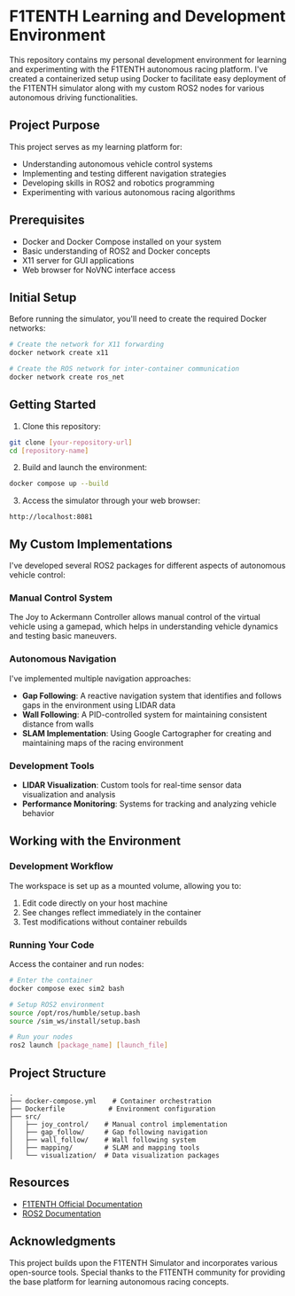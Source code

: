 # F1TENTH Learning and Development Environment

This repository contains my personal development environment for learning and experimenting with the F1TENTH autonomous racing platform. I've created a containerized setup using Docker to facilitate easy deployment of the F1TENTH simulator along with my custom ROS2 nodes for various autonomous driving functionalities.

## Project Purpose

This project serves as my learning platform for:
- Understanding autonomous vehicle control systems
- Implementing and testing different navigation strategies
- Developing skills in ROS2 and robotics programming
- Experimenting with various autonomous racing algorithms

## Prerequisites

- Docker and Docker Compose installed on your system
- Basic understanding of ROS2 and Docker concepts
- X11 server for GUI applications
- Web browser for NoVNC interface access

## Initial Setup

Before running the simulator, you'll need to create the required Docker networks:

```bash
# Create the network for X11 forwarding
docker network create x11

# Create the ROS network for inter-container communication
docker network create ros_net
```

## Getting Started

1. Clone this repository:
```bash
git clone [your-repository-url]
cd [repository-name]
```

2. Build and launch the environment:
```bash
docker compose up --build
```

3. Access the simulator through your web browser:
```
http://localhost:8081
```

## My Custom Implementations

I've developed several ROS2 packages for different aspects of autonomous vehicle control:

### Manual Control System
The Joy to Ackermann Controller allows manual control of the virtual vehicle using a gamepad, which helps in understanding vehicle dynamics and testing basic maneuvers.

### Autonomous Navigation
I've implemented multiple navigation approaches:

- **Gap Following**: A reactive navigation system that identifies and follows gaps in the environment using LIDAR data
- **Wall Following**: A PID-controlled system for maintaining consistent distance from walls
- **SLAM Implementation**: Using Google Cartographer for creating and maintaining maps of the racing environment

### Development Tools
- **LIDAR Visualization**: Custom tools for real-time sensor data visualization and analysis
- **Performance Monitoring**: Systems for tracking and analyzing vehicle behavior

## Working with the Environment

### Development Workflow
The workspace is set up as a mounted volume, allowing you to:
1. Edit code directly on your host machine
2. See changes reflect immediately in the container
3. Test modifications without container rebuilds

### Running Your Code
Access the container and run nodes:
```bash
# Enter the container
docker compose exec sim2 bash

# Setup ROS2 environment
source /opt/ros/humble/setup.bash
source /sim_ws/install/setup.bash

# Run your nodes
ros2 launch [package_name] [launch_file]
```

## Project Structure

```
.
├── docker-compose.yml    # Container orchestration
├── Dockerfile           # Environment configuration
├── src/
│   ├── joy_control/    # Manual control implementation
│   ├── gap_follow/     # Gap following navigation
│   ├── wall_follow/    # Wall following system
│   ├── mapping/        # SLAM and mapping tools
│   └── visualization/  # Data visualization packages
```

## Resources

- [F1TENTH Official Documentation](http://f1tenth.org)
- [ROS2 Documentation](https://docs.ros.org/en/humble/index.html)


## Acknowledgments

This project builds upon the F1TENTH Simulator and incorporates various open-source tools. Special thanks to the F1TENTH community for providing the base platform for learning autonomous racing concepts.